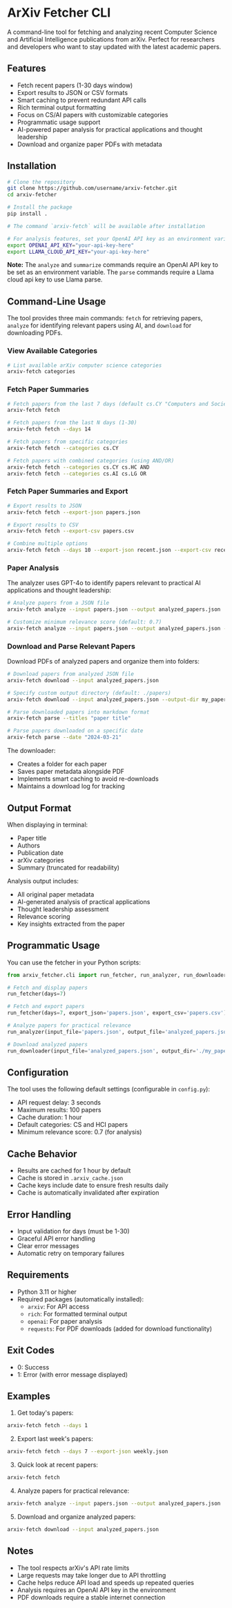 # ArXiv Fetcher CLI

A command-line tool for fetching and analyzing recent Computer Science and Artificial Intelligence publications from arXiv. Perfect for researchers and developers who want to stay updated with the latest academic papers.

## Features

- Fetch recent papers (1-30 days window)
- Export results to JSON or CSV formats
- Smart caching to prevent redundant API calls
- Rich terminal output formatting
- Focus on CS/AI papers with customizable categories
- Programmatic usage support
- AI-powered paper analysis for practical applications and thought leadership
- Download and organize paper PDFs with metadata

## Installation

```bash
# Clone the repository
git clone https://github.com/username/arxiv-fetcher.git
cd arxiv-fetcher

# Install the package
pip install .

# The command `arxiv-fetch` will be available after installation

# For analysis features, set your OpenAI API key as an environment variable
export OPENAI_API_KEY="your-api-key-here"
export LLAMA_CLOUD_API_KEY="your-api-key-here"
```

**Note:** The `analyze` and `summarize` commands require an OpenAI API key to be set as an environment variable. The `parse` commands require a Llama cloud api key to use Llama parse.

## Command-Line Usage

The tool provides three main commands: `fetch` for retrieving papers, `analyze` for identifying relevant papers using AI, and `download` for downloading PDFs.

### View Available Categories

```bash
# List available arXiv computer science categories
arxiv-fetch categories
```

### Fetch Paper Summaries

```bash
# Fetch papers from the last 7 days (default cs.CY "Computers and Society")
arxiv-fetch fetch

# Fetch papers from the last N days (1-30)
arxiv-fetch fetch --days 14

# Fetch papers from specific categories
arxiv-fetch fetch --categories cs.CY

# Fetch papers with combined categories (using AND/OR)
arxiv-fetch fetch --categories cs.CY cs.HC AND
arxiv-fetch fetch --categories cs.AI cs.LG OR
```

### Fetch Paper Summaries and Export

```bash
# Export results to JSON
arxiv-fetch fetch --export-json papers.json

# Export results to CSV
arxiv-fetch fetch --export-csv papers.csv

# Combine multiple options
arxiv-fetch fetch --days 10 --export-json recent.json --export-csv recent.csv
```

### Paper Analysis

The analyzer uses GPT-4o to identify papers relevant to practical AI applications and thought leadership:

```bash
# Analyze papers from a JSON file
arxiv-fetch analyze --input papers.json --output analyzed_papers.json

# Customize minimum relevance score (default: 0.7)
arxiv-fetch analyze --input papers.json --output analyzed_papers.json --min-relevance 0.8
```

### Download and Parse Relevant Papers

Download PDFs of analyzed papers and organize them into folders:

```bash
# Download papers from analyzed JSON file
arxiv-fetch download --input analyzed_papers.json

# Specify custom output directory (default: ./papers)
arxiv-fetch download --input analyzed_papers.json --output-dir my_papers

# Parse downloaded papers into markdown format
arxiv-fetch parse --titles "paper title"

# Parse papers downloaded on a specific date
arxiv-fetch parse --date "2024-03-21"
```

The downloader:
- Creates a folder for each paper
- Saves paper metadata alongside PDF
- Implements smart caching to avoid re-downloads
- Maintains a download log for tracking

## Output Format

When displaying in terminal:
- Paper title
- Authors
- Publication date
- arXiv categories
- Summary (truncated for readability)

Analysis output includes:
- All original paper metadata
- AI-generated analysis of practical applications
- Thought leadership assessment
- Relevance scoring
- Key insights extracted from the paper

## Programmatic Usage

You can use the fetcher in your Python scripts:

```python
from arxiv_fetcher.cli import run_fetcher, run_analyzer, run_downloader

# Fetch and display papers
run_fetcher(days=7)

# Fetch and export papers
run_fetcher(days=7, export_json='papers.json', export_csv='papers.csv')

# Analyze papers for practical relevance
run_analyzer(input_file='papers.json', output_file='analyzed_papers.json', min_relevance_score=0.7)

# Download analyzed papers
run_downloader(input_file='analyzed_papers.json', output_dir='./my_papers')
```

## Configuration

The tool uses the following default settings (configurable in `config.py`):
- API request delay: 3 seconds
- Maximum results: 100 papers
- Cache duration: 1 hour
- Default categories: CS and HCI papers
- Minimum relevance score: 0.7 (for analysis)

## Cache Behavior

- Results are cached for 1 hour by default
- Cache is stored in `.arxiv_cache.json`
- Cache keys include date to ensure fresh results daily
- Cache is automatically invalidated after expiration

## Error Handling

- Input validation for days (must be 1-30)
- Graceful API error handling
- Clear error messages
- Automatic retry on temporary failures

## Requirements

- Python 3.11 or higher
- Required packages (automatically installed):
  - `arxiv`: For API access
  - `rich`: For formatted terminal output
  - `openai`: For paper analysis
  - `requests`: For PDF downloads (added for download functionality)

## Exit Codes

- 0: Success
- 1: Error (with error message displayed)

## Examples

1. Get today's papers:
```bash
arxiv-fetch fetch --days 1
```

2. Export last week's papers:
```bash
arxiv-fetch fetch --days 7 --export-json weekly.json
```

3. Quick look at recent papers:
```bash
arxiv-fetch fetch
```

4. Analyze papers for practical relevance:
```bash
arxiv-fetch analyze --input papers.json --output analyzed_papers.json
```

5. Download and organize analyzed papers:
```bash
arxiv-fetch download --input analyzed_papers.json
```

## Notes

- The tool respects arXiv's API rate limits
- Large requests may take longer due to API throttling
- Cache helps reduce API load and speeds up repeated queries
- Analysis requires an OpenAI API key in the environment
- PDF downloads require a stable internet connection